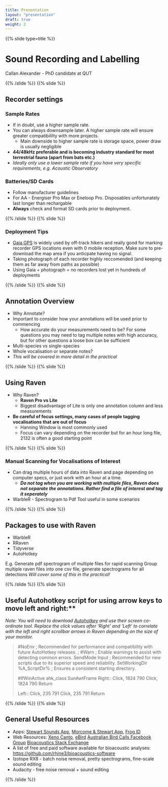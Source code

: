 ```yaml
---
title: Presentation
layout: "presentation"
draft: true
weight: 2
---
```


{{% slide type=title %}}

# Sound Recording and Labelling

Callan Alexander - PhD candidate at QUT

{{% /slide %}}
{{% slide %}}

## Recorder settings

### Sample Rates
 - If in doubt, use a higher sample rate. 
 - You can always downsample later. A higher sample rate will ensure greater compatibililty with more projects.
   - Main downside to higher sample rate is storage space, power draw is usually negligible 
  - **44/48kHz preferable and is becoming industry standard for most terrestrial fauna (apart from bats etc.)** 
 - *Ideally only use a lower sample rate if you have very specific requirements, e.g. Acoustic Observatory* 

### Batteries/SD Cards
 - Follow manufacturer guidelines
 - For AA - Energiser Pro Max or Eneloop Pro. Disposables unfortunately last longer than rechargable 
 -  **Always** check and format SD cards prior to deployment. 

{{% /slide %}}
{{% slide %}}

### Deployment Tips

 - [Gaia GPS](https://www.gaiagps.com/) is widely used by off-track hikers and really good for
   marking recorder GPS locations even with 0 mobile reception. Make sure to pre-download the map area if you anticpate having no signal. 
 - Taking photograph of each recorder highly reccomended (and keeping them as far away from paths as possible)
 - Using Gaia + photograph = no recorders lost yet in hundreds of deployments

{{% /slide %}}
{{% slide %}}

## Annotation Overview

 -   Why Annotate?
 -  Important to consider how your annotations will be used prior to commencing
	  - How accurate do  your measurements need to be? For some questions you may need to tag multiple notes with high accuracy, but for other questions a loose box can be sufficient
 -  Multi-species vs single-species  
 -  Whole vocalisation or separate notes?
 - *This will be covered in more detail in the practical*

{{% /slide %}}
{{% slide %}}

## Using Raven

-   Why Raven?
    - **Raven Pro vs Lite** 
    - Biggest disadvantage of Lite is only one annotation column and less measurements
-   **Be careful of focus settings, many cases of people tagging vocalisations that are out of focus**
    - Hanning Window is most commonly used
    -  Focus can vary depending on the recorder but for an hour long file, 2132 is often a good starting point

{{% /slide %}}
{{% slide %}}

### Manual Scanning for Vocalisations of Interest
 -  Can drag multiple hours of data into Raven and page depending on computer specs, or just work with an hour at a time. 
      - ***Do not tag when you are working with multiple files, Raven does not separate the annotations. Rather find a file of interest and tag it seperately*** 
 -  WarbleR - Spectrogram to Pdf Tool useful in some scenarios 

{{% /slide %}}
{{% slide %}}

## Packages to use with Raven

-   WarbleR
-   RRaven
-   Tidyverse
-   AutoHotkey

E.g. Generate pdf spectrogram of multiple files for rapid scanning
Group multiple raven files into one csv file, generate spectrograms for all detections
*Will cover some of this in the practical!* 

{{% /slide %}}
{{% slide %}}

## Useful Autohotkey script for using arrow keys to move left and right:**

*Note: You will need to download [Autohotkey](https://www.autohotkey.com/) and use their screen co-ordinate tool. Replace the click values after 'Right' and 'Left'* *to correlate with the left and right scrollbar arrows in Raven depending on the size of your monitor.*

> #NoEnv  ; Recommended for performance and compatibility with future AutoHotkey releases. ; #Warn  ; Enable warnings to assist with
> detecting common errors. SendMode Input  ; Recommended for new scripts
> due to its superior speed and reliability. SetWorkingDir %A_ScriptDir%
> ; Ensures a consistent starting directory.
> 
> #IfWinActive ahk_class SunAwtFrame Right:: Click, 1824 790 Click, 1824 790 Return
> 
> Left:: Click, 235 791 Click, 235 791 Return

{{% /slide %}}
{{% slide %}}

## General Useful Resources

-   Apps: [Stewart Sounds App](https://play.google.com/store/apps/details?id=com.mydigitalearth.stewartaustralianbirdcalls&hl=en_AU&gl=US), [Morcome & Stewart App](https://apps.apple.com/au/app/morcombe-stewart-guide/id397979505), [Frog ID](https://www.frogid.net.au/)
-   Web Resources: [Xeno Canto](https://xeno-canto.org/), [eBird](https://ebird.org/home) [Australian Bird Calls Facebook Group](https://www.facebook.com/groups/356176485924043/) [Bioacoustics Stack Exchange](https://bioacoustics.stackexchange.com/)
-   A list of free and paid software available for bioacoustic analyses: https://github.com/rhine3/bioacoustics-software
-   Izotope RX8 - batch noise removal, pretty spectrograms, fine-scale sound editing 
-   Audacity - free noise removal + sound editing

{{% /slide %}}
